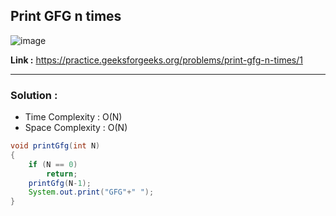 ## Print GFG n times 

![image](https://user-images.githubusercontent.com/23376002/224493038-d45f6d8b-e7ff-4e3f-bdb5-c4a24b99a00d.png)

**Link :** https://practice.geeksforgeeks.org/problems/print-gfg-n-times/1

--------------------------------------------------------------------------------------------------------------------------------------------------------

### Solution : 

- Time Complexity : O(N)
- Space Complexity : O(N)


```java
void printGfg(int N) 
{
    if (N == 0)
        return;
    printGfg(N-1);
    System.out.print("GFG"+" ");
}

```
